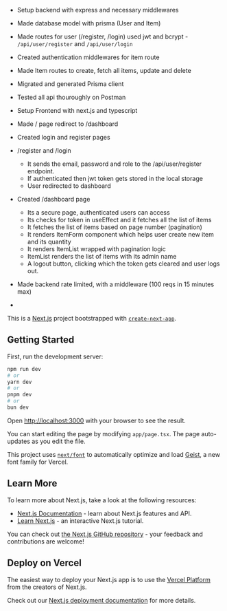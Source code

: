 - Setup backend with express and necessary middlewares
- Made database model with prisma (User and Item)
- Made routes for user (/register, /login) used jwt and bcrypt - `/api/user/register` and `/api/user/login`
- Created authentication middlewares for item route
- Made Item routes to create, fetch all items, update and delete
- Migrated and generated Prisma client
- Tested all api thouroughly on Postman

- Setup Frontend with next.js and typescript
- Made / page redirect to /dashboard
- Created login and register pages
- /register and /login
    - It sends the email, password and role to the /api/user/register endpoint.
    - If authenticated then jwt token gets stored in the local storage
    - User redirected to dashboard
- Created /dashboard page
    - Its a secure page, authenticated users can access
    - Its checks for token in useEffect and it fetches all the list of items
    - It fetches the list of items based on page number (pagination)
    - It renders ItemForm component which helps user create new item and its quantity
    - It renders ItemList wrapped with pagination logic
    - ItemList renders the list of items with its admin name
    - A logout button, clicking which the token gets cleared and user logs out.
- Made backend rate limited, with a middleware (100 reqs in 15 minutes max)
- 








This is a [Next.js](https://nextjs.org) project bootstrapped with [`create-next-app`](https://nextjs.org/docs/app/api-reference/cli/create-next-app).

## Getting Started

First, run the development server:

```bash
npm run dev
# or
yarn dev
# or
pnpm dev
# or
bun dev
```

Open [http://localhost:3000](http://localhost:3000) with your browser to see the result.

You can start editing the page by modifying `app/page.tsx`. The page auto-updates as you edit the file.

This project uses [`next/font`](https://nextjs.org/docs/app/building-your-application/optimizing/fonts) to automatically optimize and load [Geist](https://vercel.com/font), a new font family for Vercel.

## Learn More

To learn more about Next.js, take a look at the following resources:

- [Next.js Documentation](https://nextjs.org/docs) - learn about Next.js features and API.
- [Learn Next.js](https://nextjs.org/learn) - an interactive Next.js tutorial.

You can check out [the Next.js GitHub repository](https://github.com/vercel/next.js) - your feedback and contributions are welcome!

## Deploy on Vercel

The easiest way to deploy your Next.js app is to use the [Vercel Platform](https://vercel.com/new?utm_medium=default-template&filter=next.js&utm_source=create-next-app&utm_campaign=create-next-app-readme) from the creators of Next.js.

Check out our [Next.js deployment documentation](https://nextjs.org/docs/app/building-your-application/deploying) for more details.

